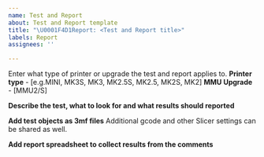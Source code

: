 ```yaml
---
name: Test and Report
about: Test and Report template
title: "\U0001F4D1Report: <Test and Report title>"
labels: Report
assignees: ''

---
```


Enter what type of printer or upgrade the test and report applies to.
**Printer type** - [e.g.MINI, MK3S, MK3, MK2.5S, MK2.5, MK2S, MK2]
**MMU Upgrade** - [MMU2/S]

**Describe the test, what to look for and what results should reported**

**Add test objects as 3mf files**
Additional gcode and other Slicer settings can be shared as well. 

**Add report spreadsheet to collect results from the comments**
